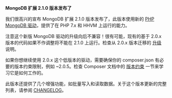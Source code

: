 **MongoDB 扩展 2.1.0 版本发布了**

我们很高兴的宣布 MongoDB 扩展 2.1.0 版本发布了，此版本使用新的 [PHP MongoDB 驱动](https://secure.php.net/manual/en/set.mongodb.php)，提供了在 PHP 7.x 和 HHVM 上运行的能力。

注意这个新版 MongoDB 驱动的升级向后不兼容！很有可能，现有的基于 2.0.x 版本的代码如果不作调整将不能在 2.1.0 上运行。检查从 2.0.x 版本迁移的 [升级](https://github.com/yiisoft/yii2-mongodb/blob/2.1.0/UPGRADE.md) 说明。

如果你想继续使用 2.0.x 这个低版本的驱动，需要确保你的 composer.json 有必要的版本约束限制，例如 ~2.0.5。检查 Composer 文档中的 [版本约束](https://getcomposer.org/doc/articles/versions.md#next-significant-release-operators) 一节来学习它是如何工作的。

此版本还提供了几个增强功能，如批量写入和读取数据。关于这个版本更新的完整列表，请参阅 [CHANGELOG](https://github.com/yiisoft/yii2-mongodb/blob/2.1.0/CHANGELOG.md)。